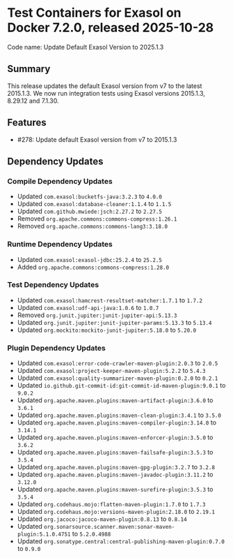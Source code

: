 # Test Containers for Exasol on Docker 7.2.0, released 2025-10-28

Code name: Update Default Exasol Version to 2025.1.3

## Summary

This release updates the default Exasol version from v7 to the latest 2015.1.3. We now run integration tests using Exasol versions 2015.1.3, 8.29.12 and 7.1.30.

## Features

* #278: Update default Exasol version from v7 to 2015.1.3

## Dependency Updates

### Compile Dependency Updates

* Updated `com.exasol:bucketfs-java:3.2.3` to `4.0.0`
* Updated `com.exasol:database-cleaner:1.1.4` to `1.1.5`
* Updated `com.github.mwiede:jsch:2.27.2` to `2.27.5`
* Removed `org.apache.commons:commons-compress:1.26.1`
* Removed `org.apache.commons:commons-lang3:3.18.0`

### Runtime Dependency Updates

* Updated `com.exasol:exasol-jdbc:25.2.4` to `25.2.5`
* Added `org.apache.commons:commons-compress:1.28.0`

### Test Dependency Updates

* Updated `com.exasol:hamcrest-resultset-matcher:1.7.1` to `1.7.2`
* Updated `com.exasol:udf-api-java:1.0.6` to `1.0.7`
* Removed `org.junit.jupiter:junit-jupiter-api:5.13.3`
* Updated `org.junit.jupiter:junit-jupiter-params:5.13.3` to `5.13.4`
* Updated `org.mockito:mockito-junit-jupiter:5.18.0` to `5.20.0`

### Plugin Dependency Updates

* Updated `com.exasol:error-code-crawler-maven-plugin:2.0.3` to `2.0.5`
* Updated `com.exasol:project-keeper-maven-plugin:5.2.2` to `5.4.3`
* Updated `com.exasol:quality-summarizer-maven-plugin:0.2.0` to `0.2.1`
* Updated `io.github.git-commit-id:git-commit-id-maven-plugin:9.0.1` to `9.0.2`
* Updated `org.apache.maven.plugins:maven-artifact-plugin:3.6.0` to `3.6.1`
* Updated `org.apache.maven.plugins:maven-clean-plugin:3.4.1` to `3.5.0`
* Updated `org.apache.maven.plugins:maven-compiler-plugin:3.14.0` to `3.14.1`
* Updated `org.apache.maven.plugins:maven-enforcer-plugin:3.5.0` to `3.6.2`
* Updated `org.apache.maven.plugins:maven-failsafe-plugin:3.5.3` to `3.5.4`
* Updated `org.apache.maven.plugins:maven-gpg-plugin:3.2.7` to `3.2.8`
* Updated `org.apache.maven.plugins:maven-javadoc-plugin:3.11.2` to `3.12.0`
* Updated `org.apache.maven.plugins:maven-surefire-plugin:3.5.3` to `3.5.4`
* Updated `org.codehaus.mojo:flatten-maven-plugin:1.7.0` to `1.7.3`
* Updated `org.codehaus.mojo:versions-maven-plugin:2.18.0` to `2.19.1`
* Updated `org.jacoco:jacoco-maven-plugin:0.8.13` to `0.8.14`
* Updated `org.sonarsource.scanner.maven:sonar-maven-plugin:5.1.0.4751` to `5.2.0.4988`
* Updated `org.sonatype.central:central-publishing-maven-plugin:0.7.0` to `0.9.0`
